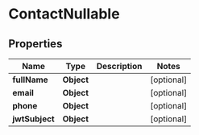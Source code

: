 

# ContactNullable


## Properties

| Name | Type | Description | Notes |
|------------ | ------------- | ------------- | -------------|
|**fullName** | **Object** |  |  [optional] |
|**email** | **Object** |  |  [optional] |
|**phone** | **Object** |  |  [optional] |
|**jwtSubject** | **Object** |  |  [optional] |



